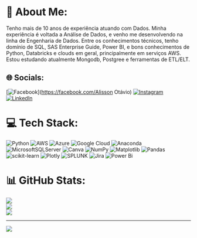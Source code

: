 # 💫 About Me:
Tenho mais de 10 anos de experiência atuando com Dados. Minha experiência é voltada a Análise de Dados, e venho me desenvolvendo na linha de Engenharia de Dados. Entre os conhecimentos técnicos, tenho domínio de SQL, SAS Enterprise Guide, Power BI, e bons conhecimentos de Python, Databricks e clouds em geral, principalmente em serviços AWS. Estou estudando atualmente Mongodb, Postgree e ferramentas de ETL/ELT.


## 🌐 Socials:
[![Facebook](https://img.shields.io/badge/Facebook-%231877F2.svg?logo=Facebook&logoColor=white)](https://facebook.com/Alisson Otávio) [![Instagram](https://img.shields.io/badge/Instagram-%23E4405F.svg?logo=Instagram&logoColor=white)](https://instagram.com/alissonotavioudi) [![LinkedIn](https://img.shields.io/badge/LinkedIn-%230077B5.svg?logo=linkedin&logoColor=white)](https://linkedin.com/in/alissonotavio) 

# 💻 Tech Stack:
![Python](https://img.shields.io/badge/python-3670A0?style=flat&logo=python&logoColor=ffdd54) ![AWS](https://img.shields.io/badge/AWS-%23FF9900.svg?style=flat&logo=amazon-aws&logoColor=white) ![Azure](https://img.shields.io/badge/azure-%230072C6.svg?style=flat&logo=microsoftazure&logoColor=white) ![Google Cloud](https://img.shields.io/badge/GoogleCloud-%234285F4.svg?style=flat&logo=google-cloud&logoColor=white) ![Anaconda](https://img.shields.io/badge/Anaconda-%2344A833.svg?style=flat&logo=anaconda&logoColor=white) ![MicrosoftSQLServer](https://img.shields.io/badge/Microsoft%20SQL%20Server-CC2927?style=flat&logo=microsoft%20sql%20server&logoColor=white) ![Canva](https://img.shields.io/badge/Canva-%2300C4CC.svg?style=flat&logo=Canva&logoColor=white) ![NumPy](https://img.shields.io/badge/numpy-%23013243.svg?style=flat&logo=numpy&logoColor=white) ![Matplotlib](https://img.shields.io/badge/Matplotlib-%23ffffff.svg?style=flat&logo=Matplotlib&logoColor=black) ![Pandas](https://img.shields.io/badge/pandas-%23150458.svg?style=flat&logo=pandas&logoColor=white) ![scikit-learn](https://img.shields.io/badge/scikit--learn-%23F7931E.svg?style=flat&logo=scikit-learn&logoColor=white) ![Plotly](https://img.shields.io/badge/Plotly-%233F4F75.svg?style=flat&logo=plotly&logoColor=white) ![SPLUNK](https://img.shields.io/badge/splunk-000000.svg?style=flat&logo=splunk&color=%23000000) ![Jira](https://img.shields.io/badge/jira-%230A0FFF.svg?style=flat&logo=jira&logoColor=white) ![Power Bi](https://img.shields.io/badge/power_bi-F2C811?style=flat&logo=powerbi&logoColor=black)
# 📊 GitHub Stats:
![](https://github-readme-stats.vercel.app/api?username=alissonotavioudi&theme=dark&hide_border=false&include_all_commits=false&count_private=false)<br/>
![](https://github-readme-streak-stats.herokuapp.com/?user=alissonotavioudi&theme=dark&hide_border=false)<br/>
![](https://github-readme-stats.vercel.app/api/top-langs/?username=alissonotavioudi&theme=dark&hide_border=false&include_all_commits=false&count_private=false&layout=compact)

---
[![](https://visitcount.itsvg.in/api?id=alissonotavioudi&icon=0&color=0)](https://visitcount.itsvg.in)

<!-- Proudly created with GPRM ( https://gprm.itsvg.in ) -->
